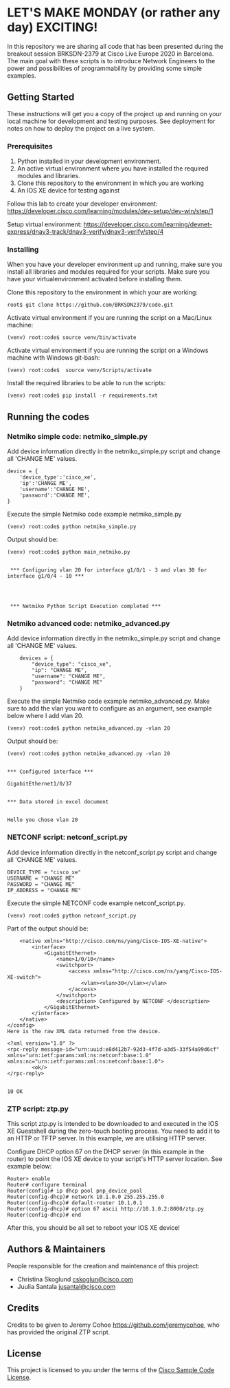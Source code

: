 # LET'S MAKE MONDAY (or rather any day) EXCITING!

In this repository we are sharing all code that has been presented during the breakout session BRKSDN-2379 at Cisco Live Europe 2020 in Barcelona. The main goal with these scripts is to introduce Network Engineers to the power and possibilities of programmability by providing some simple examples. 


## Getting Started

These instructions will get you a copy of the project up and running on your local machine for development and testing purposes. See deployment for notes on how to deploy the project on a live system.


### Prerequisites

1. Python installed in your development environment. 
2. An active virtual environment where you have installed the required modules and libraries.
3. Clone this repository to the environment in which you are working
4. An IOS XE device for testing against

Follow this lab to create your developer environment: <https://developer.cisco.com/learning/modules/dev-setup/dev-win/step/1>

Setup virtual environment: <https://developer.cisco.com/learning/devnet-express/dnav3-track/dnav3-verify/dnav3-verify/step/4>

### Installing

When you have your developer environment up and running, make sure you install all libraries and modules required for your scripts. Make sure you have your virtualenvironment activated before installing them. 

Clone this repository to the environment in which your are working: 
````
root$ git clone https://github.com/BRKSDN2379/code.git
````

Activate virtual environment if you are running the script on a Mac/Linux machine: 

```
(venv) root:code$ source venv/bin/activate
```

Activate virtual environment if you are running the script on a Windows machine with Windows git-bash: 

```
(venv) root:code$  source venv/Scripts/activate 
```

Install the required libraries to be able to run the scripts: 

```
(venv) root:code$ pip install -r requirements.txt
```
## Running the codes


### Netmiko simple code: netmiko_simple.py

Add device information directly in the netmiko_simple.py script and change all 'CHANGE ME' values. 

```
device = {
    'device_type':'cisco_xe',
    'ip':'CHANGE ME',
    'username':'CHANGE ME',
    'password':'CHANGE ME',
}
```


Execute the simple Netmiko code example netmiko_simple.py
```
(venv) root:code$ python netmiko_simple.py
```
Output should be: 

````
(venv) root:code$ python main_netmiko.py 


 *** Configuring vlan 20 for interface g1/0/1 - 3 and vlan 30 for interface g1/0/4 - 10 *** 




 *** Netmiko Python Script Execution completed *** 
````
### Netmiko advanced code: netmiko_advanced.py
Add device information directly in the netmiko_simple.py script and change all 'CHANGE ME' values. 

```
    devices = {
        "device_type": "cisco_xe",
        "ip": "CHANGE ME",
        "username": "CHANGE ME",
        "password": "CHANGE ME"
    }
```

Execute the simple Netmiko code example netmiko_advanced.py. Make sure to add the vlan you want to configure as an argument, see example below where I add vlan 20. 

```
(venv) root:code$ python netmiko_advanced.py -vlan 20
```
Output should be:
```
(venv) root:code$ python netmiko_advanced.py -vlan 20


*** Configured interface ***

GigabitEthernet1/0/37


*** Data stored in excel document


Hello you chose vlan 20
```

### NETCONF script: netconf_script.py
Add device information directly in the netconf_script.py script and change all 'CHANGE ME' values. 

````
DEVICE_TYPE = "cisco_xe"
USERNAME = "CHANGE ME"
PASSWORD = "CHANGE ME"
IP_ADDRESS = "CHANGE ME"

````

Execute the simple NETCONF code example netconf_script.py. 

````
(venv) root:code$ python netconf_script.py
````

Part of the output should be:

````
    <native xmlns="http://cisco.com/ns/yang/Cisco-IOS-XE-native">
        <interface>
            <GigabitEthernet>
                <name>1/0/10</name>
                <switchport>
                    <access xmlns="http://cisco.com/ns/yang/Cisco-IOS-XE-switch">
                        <vlan><vlan>30</vlan></vlan>
                    </access>
                </switchport>
                <description> Configured by NETCONF </description>
            </GigabitEthernet>
        </interface>
    </native>
</config>
Here is the raw XML data returned from the device.

<?xml version="1.0" ?>
<rpc-reply message-id="urn:uuid:e8d412b7-92d3-4f7d-a3d5-33f54a99d6cf" xmlns="urn:ietf:params:xml:ns:netconf:base:1.0" xmlns:nc="urn:ietf:params:xml:ns:netconf:base:1.0">
        <ok/>
</rpc-reply>


10 OK
````
### ZTP script: ztp.py

This script ztp.py is intended to be downloaded to and executed in the IOS XE Guestshell during the zero-touch booting process. You need to add it to an HTTP or TFTP server. In this example, we are utilising HTTP server.

Configure DHCP option 67 on the DHCP server (in this example in the router) to point the IOS XE device to your script's HTTP server location. See example below:

````
Router> enable
Router# configure terminal
Router(config)# ip dhcp pool pnp_device_pool
Router(config-dhcp)# network 10.1.0.0 255.255.255.0
Router(config-dhcp)# default-router 10.1.0.1
Router(config-dhcp)# option 67 ascii http://10.1.0.2:8000/ztp.py 
Router(config-dhcp)# end

````
After this, you should be all set to reboot your IOS XE device! 

## Authors & Maintainers

People responsible for the creation and maintenance of this project:

- Christina Skoglund <cskoglun@cisco.com>
- Juulia Santala <jusantal@cisco.com>

## Credits

Credits to be given to Jeremy Cohoe <https://github.com/jeremycohoe>, who has provided the original ZTP script. 

## License

This project is licensed to you under the terms of the [Cisco Sample
Code License](./LICENSE).
